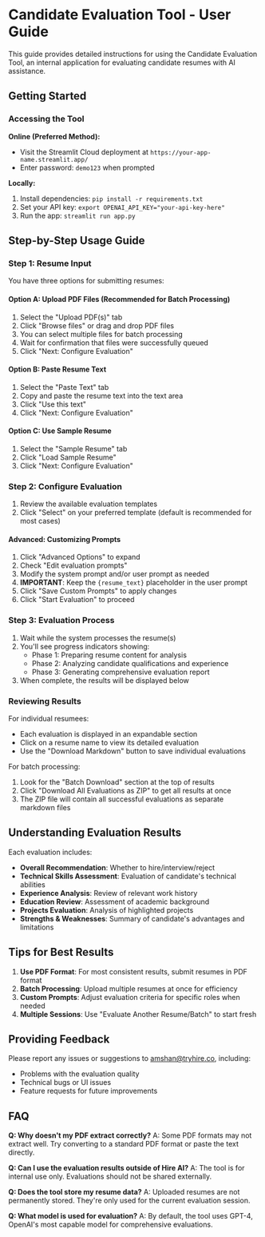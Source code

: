# Candidate Evaluation Tool - User Guide

This guide provides detailed instructions for using the Candidate Evaluation Tool, an internal application for evaluating candidate resumes with AI assistance.

## Getting Started

### Accessing the Tool

**Online (Preferred Method):**
- Visit the Streamlit Cloud deployment at `https://your-app-name.streamlit.app/`
- Enter password: `demo123` when prompted

**Locally:**
1. Install dependencies: `pip install -r requirements.txt`
2. Set your API key: `export OPENAI_API_KEY="your-api-key-here"`
3. Run the app: `streamlit run app.py`

## Step-by-Step Usage Guide

### Step 1: Resume Input

You have three options for submitting resumes:

#### Option A: Upload PDF Files (Recommended for Batch Processing)
1. Select the "Upload PDF(s)" tab
2. Click "Browse files" or drag and drop PDF files
3. You can select multiple files for batch processing
4. Wait for confirmation that files were successfully queued
5. Click "Next: Configure Evaluation"

#### Option B: Paste Resume Text
1. Select the "Paste Text" tab
2. Copy and paste the resume text into the text area
3. Click "Use this text"
4. Click "Next: Configure Evaluation"

#### Option C: Use Sample Resume
1. Select the "Sample Resume" tab
2. Click "Load Sample Resume"
3. Click "Next: Configure Evaluation"

### Step 2: Configure Evaluation

1. Review the available evaluation templates
2. Click "Select" on your preferred template (default is recommended for most cases)

#### Advanced: Customizing Prompts
1. Click "Advanced Options" to expand
2. Check "Edit evaluation prompts"
3. Modify the system prompt and/or user prompt as needed
4. **IMPORTANT**: Keep the `{resume_text}` placeholder in the user prompt
5. Click "Save Custom Prompts" to apply changes
6. Click "Start Evaluation" to proceed

### Step 3: Evaluation Process

1. Wait while the system processes the resume(s)
2. You'll see progress indicators showing:
   - Phase 1: Preparing resume content for analysis
   - Phase 2: Analyzing candidate qualifications and experience
   - Phase 3: Generating comprehensive evaluation report
3. When complete, the results will be displayed below

### Reviewing Results

For individual resumees:
- Each evaluation is displayed in an expandable section
- Click on a resume name to view its detailed evaluation
- Use the "Download Markdown" button to save individual evaluations

For batch processing:
1. Look for the "Batch Download" section at the top of results
2. Click "Download All Evaluations as ZIP" to get all results at once
3. The ZIP file will contain all successful evaluations as separate markdown files

## Understanding Evaluation Results

Each evaluation includes:

- **Overall Recommendation**: Whether to hire/interview/reject
- **Technical Skills Assessment**: Evaluation of candidate's technical abilities
- **Experience Analysis**: Review of relevant work history
- **Education Review**: Assessment of academic background
- **Projects Evaluation**: Analysis of highlighted projects
- **Strengths & Weaknesses**: Summary of candidate's advantages and limitations

## Tips for Best Results

1. **Use PDF Format**: For most consistent results, submit resumes in PDF format
2. **Batch Processing**: Upload multiple resumes at once for efficiency
3. **Custom Prompts**: Adjust evaluation criteria for specific roles when needed
4. **Multiple Sessions**: Use "Evaluate Another Resume/Batch" to start fresh

## Providing Feedback

Please report any issues or suggestions to amshan@tryhire.co, including:
- Problems with the evaluation quality
- Technical bugs or UI issues
- Feature requests for future improvements

## FAQ

**Q: Why doesn't my PDF extract correctly?**
A: Some PDF formats may not extract well. Try converting to a standard PDF format or paste the text directly.

**Q: Can I use the evaluation results outside of Hire AI?**
A: The tool is for internal use only. Evaluations should not be shared externally.

**Q: Does the tool store my resume data?**
A: Uploaded resumes are not permanently stored. They're only used for the current evaluation session.

**Q: What model is used for evaluation?**
A: By default, the tool uses GPT-4, OpenAI's most capable model for comprehensive evaluations. 